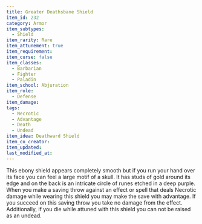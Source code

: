 ```yaml
---
title: Greater Deathsbane Shield
item_id: 232
category: Armor
item_subtypes: 
  - Shield
item_rarity: Rare
item_attunement: true
item_requirement: 
item_curse: false
item_classes: 
  - Barbarian
  - Fighter
  - Paladin
item_school: Abjuration
item_role: 
  - Defense
item_damage: 
tags:
  - Necrotic
  - Advantage
  - Death
  - Undead
item_idea: Deathward Shield
item_co_creator: 
item_updated: 
last_modified_at: 
---
```


This ebony shield appears completely smooth but if you run your hand over its face you can feel a large motif of a skull. It has studs of gold around its edge and on the back is an intricate circle of runes etched in a deep purple.  
When you make a saving throw against an effect or spell that deals Necrotic damage while wearing this shield you may make the save with advantage. If you succeed on this saving throw you take no damage from the effect. Additionally, if you die while attuned with this shield you can not be raised as an undead.
